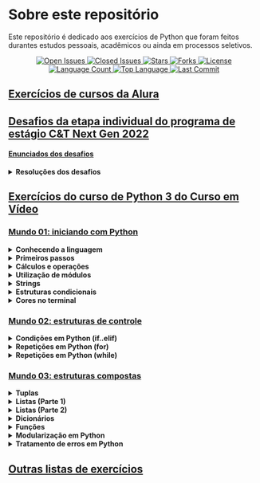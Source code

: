# Sobre este repositório

Este repositório é dedicado aos exercícios de Python que foram feitos durantes estudos pessoais, acadêmicos ou ainda em
processos seletivos.

<p align="center">
  <a href="https://github.com/matheusvictor/estudos_python/issues?q=is%3Aopen+is%3Aissue">
    <img src="https://img.shields.io/github/issues-raw/matheusvictor/estudos_python?style=plastic" title="Open Issues" alt="Open Issues" /> 
  </a>

  <a href="https://github.com/matheusvictor/estudos_python/issues?q=is%3Aissue+is%3Aclosed">
    <img src="https://img.shields.io/github/issues-closed-raw/matheusvictor/estudos_python?style=plastic" title="Closed Issues" alt="Closed Issues" /> 
  </a>

  <a href="https://github.com/matheusvictor/estudos_python-DIO/stargazers">
    <img src="https://img.shields.io/github/stars/matheusvictor/estudos_python?style=plastic" title="Stars" alt="Stars" /> 
  </a>

  <a href="https://github.com/matheusvictor/estudos_python/network/members">
    <img src="https://img.shields.io/github/forks/matheusvictor/estudos_python" title="Forks" alt="Forks" /> 
  </a>

  <a href="https://github.com/lucasrmagalhaes/desafios-DIO/blob/master/LICENSE">
    <img src="https://img.shields.io/github/license/lucasrmagalhaes/desafios-DIO?style=plastic" title="License" alt="License" /> 
  </a>

  <a href="#">
    <img src="https://img.shields.io/github/languages/count/matheusvictor/estudos_python?style=plastic" title="Language Count" alt="Language Count" />
  </a>

  <a href="#">
    <img src="https://img.shields.io/github/languages/top/matheusvictor/estudos_python?style=plastic" title="Top Language" alt="Top Language" />
  </a>

  <a href="https://github.com/matheusvictor/estudos_python/commits/master">
    <img src="https://img.shields.io/github/last-commit/matheusvictor/estudos_python?style=plastic" title="Last Commit" alt="Last Commit" />
  </a>
</p>

## [Exercícios de cursos da Alura](https://github.com/matheusvictor/estudos_python/tree/master/alura)

## [Desafios da etapa individual do programa de estágio C&T Next Gen 2022](https://github.com/matheusvictor/estudos_python/tree/master/ciandt_next_gen_2022)

#### [Enunciados dos desafios](https://github.com/matheusvictor/estudos_python/blob/master/ciandt_next_gen_2022/descri%C3%A7%C3%A3o_dos_desafios)

<details>
    <summary><strong>Resoluções dos desafios</strong></summary>

- [Desafio 01](https://github.com/matheusvictor/estudos_python/blob/master/ciandt_next_gen_2022/desafio_01.py)
- [Desafio 02](https://github.com/matheusvictor/estudos_python/blob/master/ciandt_next_gen_2022/desafio_02.py)
- [Desafio 03](https://github.com/matheusvictor/estudos_python/blob/master/ciandt_next_gen_2022/desafio_03.py)
- [Desafio 04](https://github.com/matheusvictor/estudos_python/blob/master/ciandt_next_gen_2022/desafio_04.py)
- [Desafio 05](https://github.com/matheusvictor/estudos_python/blob/master/ciandt_next_gen_2022/desafio_05.py)
- [Desafio 06](https://github.com/matheusvictor/estudos_python/blob/master/ciandt_next_gen_2022/desafio_06.py)
- [Desafio 07](https://github.com/matheusvictor/estudos_python/blob/master/ciandt_next_gen_2022/desafio_07.py)
- [Desafio 08](https://github.com/matheusvictor/estudos_python/blob/master/ciandt_next_gen_2022/desafio_08.py)

</details>

## [Exercícios do curso de Python 3 do Curso em Vídeo](https://github.com/matheusvictor/estudos_python/tree/master/curso_em_video)

### [Mundo 01: iniciando com Python](https://github.com/matheusvictor/estudos_python/blob/master/curso_em_video/mundo_01/enunciados_mundo_01.md)

<details>
    <summary><strong>Conhecendo a linguagem</strong></summary>

- Exercício Python #01
    - [Deixando tudo pronto](https://github.com/matheusvictor/estudos_python/blob/master/curso_em_video/mundo_01/ex001.py)
- Exercício Python #02
    - [Respondendo ao usuário](https://github.com/matheusvictor/estudos_python/blob/master/curso_em_video/mundo_01/ex002.py)

</details>

<details>
    <summary><strong>Primeiros passos</strong></summary>

- Exercício Python #03
    - [Somando dois números](https://github.com/matheusvictor/estudos_python/blob/master/curso_em_video/mundo_01/ex003.py)
- Exercício Python #04
    - [Dissecando uma variável](https://github.com/matheusvictor/estudos_python/blob/master/curso_em_video/mundo_01/ex004.py)

</details>

<details>
    <summary><strong>Cálculos e operações</strong></summary>

- Exercício Python #05
    - [Antecessor e sucessor](https://github.com/matheusvictor/estudos_python/blob/master/curso_em_video/mundo_01/ex005.py)
- Exercício Python #06
    - [Dobro, triplo e raiz quadrada](https://github.com/matheusvictor/estudos_python/blob/master/curso_em_video/mundo_01/ex006.py)
- Exercício Python #07
    - [Média aritmética](https://github.com/matheusvictor/estudos_python/blob/master/curso_em_video/mundo_01/ex007.py)
- Exercício Python #08
    - [Conversor de medidas](https://github.com/matheusvictor/estudos_python/blob/master/curso_em_video/mundo_01/ex008.py)
- Exercício Python #09
    - [Tabuada](https://github.com/matheusvictor/estudos_python/blob/master/curso_em_video/mundo_01/ex009.py)
- Exercício Python #010
    - [Conversor de moedas](https://github.com/matheusvictor/estudos_python/blob/master/curso_em_video/mundo_01/ex010.py)
- Exercício Python #011
    - [Pintando parede](https://github.com/matheusvictor/estudos_python/blob/master/curso_em_video/mundo_01/ex011.py)
- Exercício Python #012
    - [Calculando descontos](https://github.com/matheusvictor/estudos_python/blob/master/curso_em_video/mundo_01/ex012.py)
- Exercício Python #013
    - [Reajuste salarial](https://github.com/matheusvictor/estudos_python/blob/master/curso_em_video/mundo_01/ex013.py)
- Exercício Python #014
    - [Conversor de temperaturas](https://github.com/matheusvictor/estudos_python/blob/master/curso_em_video/mundo_01/ex014.py)
- Exercício Python #015
    - [Aluguel de carros](https://github.com/matheusvictor/estudos_python/blob/master/curso_em_video/mundo_01/ex015.py)

</details>

<details>
    <summary><strong>Utilização de módulos</strong></summary>

- Exercício Python #016
    - [Quebrando um número](https://github.com/matheusvictor/estudos_python/blob/master/curso_em_video/mundo_01/ex016.py)
- Exercício Python #017
    - [Catetos e hipotenusa](https://github.com/matheusvictor/estudos_python/blob/master/curso_em_video/mundo_01/ex017.py)
- Exercício Python #018
    - [Seno, cosseno e tangente](https://github.com/matheusvictor/estudos_python/blob/master/curso_em_video/mundo_01/ex018.py)
- Exercício Python #019
    - [Sorteando um item na lista](https://github.com/matheusvictor/estudos_python/blob/master/curso_em_video/mundo_01/ex019.py)
- Exercício Python #020
    - [Sorteando uma ordem na lista](https://github.com/matheusvictor/estudos_python/blob/master/curso_em_video/mundo_01/ex020.py)
- Exercício Python #021
    - [Tocando um MP3](https://github.com/matheusvictor/estudos_python/blob/master/curso_em_video/mundo_01/ex021.py)

</details>

<details>
    <summary><strong>Strings</strong></summary>

- Exercício Python #022
    - [Analisador de textos](https://github.com/matheusvictor/estudos_python/blob/master/curso_em_video/mundo_01/ex022.py)
- Exercício Python #023
    - [Separando dígitos de um número](https://github.com/matheusvictor/estudos_python/blob/master/curso_em_video/mundo_01/ex023.py)
- Exercício Python #024
    - [Verificando as primeiras letras de um texto](https://github.com/matheusvictor/estudos_python/blob/master/curso_em_video/mundo_01/ex024.py)
- Exercício Python #025
    - [Procurando uma string dentro de outra](https://github.com/matheusvictor/estudos_python/blob/master/curso_em_video/mundo_01/ex025.py)
- Exercício Python #026
    - [Primeira e última ocorrência de uma string](https://github.com/matheusvictor/estudos_python/blob/master/curso_em_video/mundo_01/ex026.py)
- Exercício Python #027
    - [Primeiro e último nome de uma pessoa](https://github.com/matheusvictor/estudos_python/blob/master/curso_em_video/mundo_01/ex027.py)

</details>

<details>
    <summary><strong>Estruturas condicionais</strong></summary>

- Exercício Python #028
    - [Jogo da Adivinhação v1.0](https://github.com/matheusvictor/estudos_python/blob/master/curso_em_video/mundo_01/ex028.py)
- Exercício Python #029
    - [Radar eletrônico](https://github.com/matheusvictor/estudos_python/blob/master/curso_em_video/mundo_01/ex029.py)
- Exercício Python #030
    - [Par ou ímpar?](https://github.com/matheusvictor/estudos_python/blob/master/curso_em_video/mundo_01/ex030.py)
- Exercício Python #031
    - [Custo da viagem](https://github.com/matheusvictor/estudos_python/blob/master/curso_em_video/mundo_01/ex031.py)
- Exercício Python #032
    - [Ano bissexto](https://github.com/matheusvictor/estudos_python/blob/master/curso_em_video/mundo_01/ex032.py)
- Exercício Python #033
    - [Maior e menor valores](https://github.com/matheusvictor/estudos_python/blob/master/curso_em_video/mundo_01/ex033.py)
- Exercício Python #034
    - [Aumentos múltiplos](https://github.com/matheusvictor/estudos_python/blob/master/curso_em_video/mundo_01/ex034.py)
- Exercício Python #035
    - [Analisando triângulo v1.0](https://github.com/matheusvictor/estudos_python/blob/master/curso_em_video/mundo_01/ex035.py)

</details>

<details>
    <summary><strong>Cores no terminal</strong></summary>

- [Tabela de cores ANSI](https://github.com/matheusvictor/estudos_python/blob/master/curso_em_video/tabelaCores_ansi.py)

</details>

### [Mundo 02: estruturas de controle](https://github.com/matheusvictor/estudos_python/blob/master/curso_em_video/mundo_02/enunciados_mundo_02.md)

<details>
    <summary><strong>Condições em Python (if..elif)</strong></summary>

- Exercício Python #036
    - [Aprovando empréstimo](https://github.com/matheusvictor/estudos_python/blob/master/curso_em_video/mundo_02/ex036.py)
- Exercício Python #037
    - [Conversor de bases numéricas](https://github.com/matheusvictor/estudos_python/blob/master/curso_em_video/mundo_02/ex037.py)
- Exercício Python #038
    - [Comparando números](https://github.com/matheusvictor/estudos_python/blob/master/curso_em_video/mundo_02/ex038.py)
- Exercício Python #039
    - [Alistamento militar](https://github.com/matheusvictor/estudos_python/blob/master/curso_em_video/mundo_02/ex039.py)
- Exercício Python #040
    - [Aquele clássico da média](https://github.com/matheusvictor/estudos_python/blob/master/curso_em_video/mundo_02/ex040.py)
- Exercício Python #041
    - [Classificando atletas](https://github.com/matheusvictor/estudos_python/blob/master/curso_em_video/mundo_02/ex041.py)
- Exercício Python #042
    - [Analisando triângulos v2.0](https://github.com/matheusvictor/estudos_python/blob/master/curso_em_video/mundo_02/ex042.py)
- Exercício Python #043
    - [Índice de Massa Corporal](https://github.com/matheusvictor/estudos_python/blob/master/curso_em_video/mundo_02/ex043.py)
- Exercício Python #044
    - [Gerenciador de pagamentos](https://github.com/matheusvictor/estudos_python/blob/master/curso_em_video/mundo_02/ex044.py)
- Exercício Python #045
    - [GAME: Pedra, Papel e Tesoura](https://github.com/matheusvictor/estudos_python/blob/master/curso_em_video/mundo_02/ex045.py)

</details>

<details>
    <summary><strong>Repetições em Python (for)</strong></summary>

- Exercício Python #046
    - [Contagem regressiva](https://github.com/matheusvictor/estudos_python/blob/master/curso_em_video/mundo_02/ex046.py)
- Exercício Python #047
    - [Contagem de pares](https://github.com/matheusvictor/estudos_python/blob/master/curso_em_video/mundo_02/ex047.py)
- Exercício Python #048
    - [Soma ímpares múltiplos de três](https://github.com/matheusvictor/estudos_python/blob/master/curso_em_video/mundo_02/ex048.py)
- Exercício Python #049
    - [Tabuada v2.0](https://github.com/matheusvictor/estudos_python/blob/master/curso_em_video/mundo_02/ex049.py)
- Exercício Python #050
    - [Soma dos pares](https://github.com/matheusvictor/estudos_python/blob/master/curso_em_video/mundo_02/ex050.py)
- Exercício Python #051
    - [Progressão Aritmética](https://github.com/matheusvictor/estudos_python/blob/master/curso_em_video/mundo_02/ex051.py)
- Exercício Python #052
    - [Números primos](https://github.com/matheusvictor/estudos_python/blob/master/curso_em_video/mundo_02/ex052.py)
- Exercício Python #053
    - [Detector de palíndromo](https://github.com/matheusvictor/estudos_python/blob/master/curso_em_video/mundo_02/ex053.py)
- Exercício Python #054
    - [Grupo da maioridade](https://github.com/matheusvictor/estudos_python/blob/master/curso_em_video/mundo_02/ex054.py)
- Exercício Python #055
    - [Maior e menor da sequência](https://github.com/matheusvictor/estudos_python/blob/master/curso_em_video/mundo_02/ex055.py)
- Exercício Python #056
    - [Analisador completo](https://github.com/matheusvictor/estudos_python/blob/master/curso_em_video/mundo_02/ex056.py)

</details>

<details>
    <summary><strong>Repetições em Python (while)</strong></summary>

- Exercício Python #057
    - [Validação de dados](https://github.com/matheusvictor/estudos_python/blob/master/curso_em_video/mundo_02/ex057.py)
- Exercício Python #058
    - [Jogo da adivinhação v2.0](https://github.com/matheusvictor/estudos_python/blob/master/curso_em_video/mundo_02/ex058.py)
- Exercício Python #059
    - [Criando um menu de opções](https://github.com/matheusvictor/estudos_python/blob/master/curso_em_video/mundo_02/ex059.py)
- Exercício Python #060
    - [Cálculo do fatorial](https://github.com/matheusvictor/estudos_python/blob/master/curso_em_video/mundo_02/ex060.py)
- Exercício Python #061
    - [Progressão aritmética v2.0](https://github.com/matheusvictor/estudos_python/blob/master/curso_em_video/mundo_02/ex061.py)
- Exercício Python #062
    - [Super Progressão Aritmética v3.0](https://github.com/matheusvictor/estudos_python/blob/master/curso_em_video/mundo_02/ex062.py)
- Exercício Python #063
    - [Sequência de Fibonacci v1.0](https://github.com/matheusvictor/estudos_python/blob/master/curso_em_video/mundo_02/ex063.py)
- Exercício Python #064
    - [Tratando vários valores v1.0](https://github.com/matheusvictor/estudos_python/blob/master/curso_em_video/mundo_02/ex064.py)
- Exercício Python #065
    - [Maior e menor valores](https://github.com/matheusvictor/estudos_python/blob/master/curso_em_video/mundo_02/ex065.py)
- Exercício Python #066
    - [Vários números com flag](https://github.com/matheusvictor/estudos_python/blob/master/curso_em_video/mundo_02/ex066.py)
- Exercício Python #067
    - [Tabuada v3.0](https://github.com/matheusvictor/estudos_python/blob/master/curso_em_video/mundo_02/ex067.py)
- Exercício Python #068
    - [Jogo do par ou ímpar](https://github.com/matheusvictor/estudos_python/blob/master/curso_em_video/mundo_02/ex068.py)
- Exercício Python #069
    - [Análise de dados do grupo](https://github.com/matheusvictor/estudos_python/blob/master/curso_em_video/mundo_02/ex069.py)
- Exercício Python #070
    - [Estatística de produtos](https://github.com/matheusvictor/estudos_python/blob/master/curso_em_video/mundo_02/ex070.py)
- Exercício Python #071
    - [Simulador de caixa eletrônico](https://github.com/matheusvictor/estudos_python/blob/master/curso_em_video/mundo_02/ex071.py)

</details>

### [Mundo 03: estruturas compostas](https://github.com/matheusvictor/estudos_python/blob/master/curso_em_video/mundo_03/enunciados_mundo_03.md)

<details>
    <summary><strong>Tuplas</strong></summary>

- Exercício Python #072
    - [Número por extenso](https://github.com/matheusvictor/estudos_python/blob/master/curso_em_video/mundo_03/ex072.py)
- Exercício Python #073
    - [Tuplas com times de futebol](https://github.com/matheusvictor/estudos_python/blob/master/curso_em_video/mundo_03/ex073.py)
- Exercício Python #074
    - [Maior e menor valores em tupla](https://github.com/matheusvictor/estudos_python/blob/master/curso_em_video/mundo_03/ex074.py)
- Exercício Python #075
    - [Análise de dados em uma tupla](https://github.com/matheusvictor/estudos_python/blob/master/curso_em_video/mundo_03/ex075.py)
- Exercício Python #076
    - [Lista de preços com tupla](https://github.com/matheusvictor/estudos_python/blob/master/curso_em_video/mundo_03/ex076.py)
- Exercício Python #077
    - [Contando vogais em tupla](https://github.com/matheusvictor/estudos_python/blob/master/curso_em_video/mundo_03/ex077.py)

</details>

<details>
    <summary><strong>Listas (Parte 1)</strong></summary>

- Exercício Python #078
    - [Maior e menor valores na lista](https://github.com/matheusvictor/estudos_python/blob/master/curso_em_video/mundo_03/ex078.py)
- Exercício Python #079
    - [Valores únicos em uma lista](https://github.com/matheusvictor/estudos_python/blob/master/curso_em_video/mundo_03/ex079.py)
- Exercício Python #080
    - [Lista ordenada sem repetições](https://github.com/matheusvictor/estudos_python/blob/master/curso_em_video/mundo_03/ex080.py)
- Exercício Python #081
    - [Extraindo dados de uma lista](https://github.com/matheusvictor/estudos_python/blob/master/curso_em_video/mundo_03/ex081.py)
- Exercício Python #082
    - [Dividindo valores em várias listas](https://github.com/matheusvictor/estudos_python/blob/master/curso_em_video/mundo_03/ex082.py)
- Exercício Python #083
    - [Validando expressões matemáticas](https://github.com/matheusvictor/estudos_python/blob/master/curso_em_video/mundo_03/ex083.py)

</details>

<details>
    <summary><strong>Listas (Parte 2)</strong></summary>

- Exercício Python #084
    - [Lista composta e análise de dados](https://github.com/matheusvictor/estudos_python/blob/master/curso_em_video/mundo_03/ex084.py)
- Exercício Python #085
    - [Listas com pares e ímpares](https://github.com/matheusvictor/estudos_python/blob/master/curso_em_video/mundo_03/ex085.py)
- Exercício Python #086
    - [Matrix em Python](https://github.com/matheusvictor/estudos_python/blob/master/curso_em_video/mundo_03/ex086.py)
- Exercício Python #087
    - [Mais sobre matriz em Python](https://github.com/matheusvictor/estudos_python/blob/master/curso_em_video/mundo_03/ex087.py)
- Exercício Python #088
    - [Palpites para a Mega-Sena](https://github.com/matheusvictor/estudos_python/blob/master/curso_em_video/mundo_03/ex088.py)
- Exercício Python #089
    - [Boletim com listas compostas](https://github.com/matheusvictor/estudos_python/blob/master/curso_em_video/mundo_03/ex089.py)

</details>

<details>
    <summary><strong>Dicionários</strong></summary>

- Exercício Python #090 - [Dicionário em Python](#)
- Exercício Python #091 - [Jogo de dados em Python](#)
- Exercício Python #092 - [Cadastro de trabalhador em Python](#)
- Exercício Python #093 - [Cadastro de jogador de futebol](#)
- Exercício Python #094 - [Unindo dicionários e listas](#)
- Exercício Python #095 - [Aprimorando dicionários](#)

</details>

<details>
    <summary><strong>Funções</strong></summary>

- Exercício Python #096 - [Função que calcula área](#)
- Exercício Python #097 - [Um print especial](#)
- Exercício Python #098 - [Função de contador](#)
- Exercício Python #099 - [Função que descobre o maior](#)
- Exercício Python #100 - [Funções para sortear e somar](#)
- Exercício Python #101 - [Funções para votação](#)
- Exercício Python #102 - [Função para fatorial](#)
- Exercício Python #103 - [Ficha do jogador](#)
- Exercício Python #104 - [Validando entrada de dados em Python](#)
- Exercício Python #105 - [Analisando e gerando dicionários](#)
- Exercício Python #106 - [Sistema interativo de ajuda em Python](#)

</details>

<details>
    <summary><strong>Modularização em Python</strong></summary>

- Exercício Python #107 - [Exercitando módulos em Python](#)
- Exercício Python #108 - [Formatando moedas em Python](#)
- Exercício Python #109 - [Formatando moedas em Python](#)
- Exercício Python #110 - [Reduzindo ainda mais seu programa](#)
- Exercício Python #111 - [Transformando módulos em pacotes](#)
- Exercício Python #112 - [Entrada de dados monetários](#)

</details>

<details>
    <summary><strong>Tratamento de erros em Python</strong></summary>

- Exercício Python #113 - [Funções aprofundadas em Python](#)
- Exercício Python #114 - [Site está acessível?](#)
- Exercício Python #115a - [Criando um menu em Python](#)
- Exercício Python #115b - [Criando um menu em Python](#)
- Exercício Python #115c - [Finalizando o projeto](#)

</details>

## [Outras listas de exercícios](https://github.com/matheusvictor/estudos_python/tree/master/outras_listas_de_exercicios)
